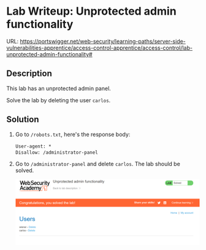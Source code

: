 # Lab Writeup: Unprotected admin functionality

URL: https://portswigger.net/web-security/learning-paths/server-side-vulnerabilities-apprentice/access-control-apprentice/access-control/lab-unprotected-admin-functionality#

## Description

This lab has an unprotected admin panel.

Solve the lab by deleting the user `carlos`.

## Solution

1. Go to `/robots.txt`, here's the response body:

   ```
   User-agent: *
   Disallow: /administrator-panel
   ```

2. Go to `/administrator-panel` and delete `carlos`. The lab should be solved.

   ![Unprotected Admin Functionality](/assets/unprotected-admin.png)
